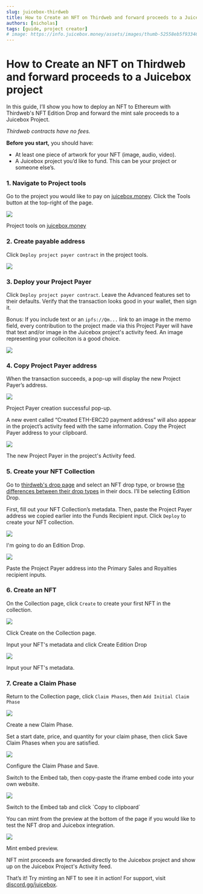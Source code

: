 ```yaml
---
slug: juicebox-thirdweb
title: How to Create an NFT on Thirdweb and forward proceeds to a Juicebox project
authors: [nicholas]
tags: [guide, project creator]
# image: https://info.juicebox.money/assets/images/thumb-52558eb5f93346b479c735d1976fb2fd.png
---
```


# How to Create an NFT on Thirdweb and forward proceeds to a Juicebox project

In this guide, I’ll show you how to deploy an NFT to Ethereum with Thirdweb's NFT Edition Drop and forward the mint sale proceeds to a Juicebox Project.

*Thirdweb contracts have no fees.*

**Before you start,** you should have:
- At least one piece of artwork for your NFT (image, audio, video).
- A Juicebox project you’d like to fund. This can be your project or someone else’s.

<!-- <iframe width="560" height="315" src="https://www.youtube.com/embed/Ss35n_eZwj4" title="YouTube video player" frameborder="0" allow="accelerometer; autoplay; clipboard-write; encrypted-media; gyroscope; picture-in-picture" allowfullscreen></iframe> -->

### 1. Navigate to Project tools
Go to the project you would like to pay on [juicebox.money](http://juicebox.money). Click the Tools button at the top-right of the page.
    
![](Untitled.png)
<p class="subtitle">Project tools on <a href="https://juicebox.money">juicebox.money</a></p>
    
### 2. Create payable address
Click `Deploy project payer contract` in the project tools.

![](Untitled1.png)

### 3. Deploy your Project Payer
Click `Deploy project payer contract`. Leave the Advanced features set to their defaults. Verify that the transaction looks good in your wallet, then sign it.
    
Bonus: If you include text or an `ipfs://Qm...` link to an image in the memo field, every contribution to the project made via this Project Payer will have that text and/or image in the Juicebox project's activity feed. An image representing your colleciton is a good choice. 

![](Untitled2.png)

### 4. Copy Project Payer address
When the transaction succeeds, a pop-up will display the new Project Payer’s address.

![](Untitled3.png)
<p class="subtitle">Project Payer creation successful pop-up.</p>

A new event called “Created ETH-ERC20 payment address” will also appear in the project’s activity feed with the same information. Copy the Project Payer address to your clipboard.

![](Untitled4.png)
<p class="subtitle">The new Project Payer in the project's Activity feed.</p>

### 5. Create your NFT Collection
Go to [thirdweb's drop page](https://thirdweb.com/contracts/new/pre-built/drop) and select an NFT drop type, or browse [the differences between their drop types](https://portal.thirdweb.com/pre-built-contracts/nfts) in their docs. I’ll be selecting Edition Drop. 

First, fill out your NFT Collection’s metadata. Then, paste the Project Payer address we copied earlier into the Funds Recipient input. Click `Deploy` to create your NFT collection.

![](Untitled5.png)
<p class="subtitle">I'm going to do an Edition Drop.</p>

![](Untitled6.png)
<p class="subtitle">Paste the Project Payer address into the Primary Sales and Royalties recipient inputs.</p>

### 6. Create an NFT 
On the Collection page, click `Create` to create your first NFT in the collection.

![](Untitled7.png)
<p class="subtitle">Click Create on the Collection page.</p>

Input your NFT's metadata and click Create Edition Drop

![](Untitled8.png)
<p class="subtitle">Input your NFT's metadata.</p>

### 7. Create a Claim Phase
Return to the Collection page, click `Claim Phases`, then `Add Initial Claim Phase`

![](Untitled9.png)
<p class="subtitle">Create a new Claim Phase.</p>

Set a start date, price, and quantity for your claim phase, then click Save Claim Phases when you are satisfied.

![](Untitled10.png)
<p class="subtitle">Configure the Claim Phase and Save.</p>

Switch to the Embed tab, then copy-paste the iframe embed code into your own website.

![](Untitled11.png)
<p class="subtitle">Switch to the Embed tab and click `Copy to clipboard`</p>

You can mint from the preview at the bottom of the page if you would like to test the NFT drop and Juicebox integration. 

![](Untitled12.png)
<p class="subtitle">Mint embed preview.</p>

NFT mint proceeds are forwarded directly to the Juicebox project and show up on the Juicebox Project's Activity feed. 

That’s it! Try minting an NFT to see it in action! For support, visit [discord.gg/juicebox](http://discord.gg/juicebox).

<!-- ![](thumb.png) -->
